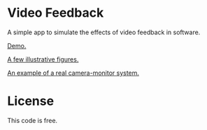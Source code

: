 # Video Feedback

A simple app to simulate the effects of video feedback in software.

[Demo.](https://aljaball.github.io/video-feedback/)

[A few illustrative figures.](https://docs.google.com/document/d/1m1w_llcmt8kNf5utC9nzTDSFQt1i9BZojA2gBOCaf5w/edit?usp=sharing)

[An example of a real camera-monitor system.](https://www.youtube.com/watch?v=ulPmf6ZPPwI)

# License

This code is free.
